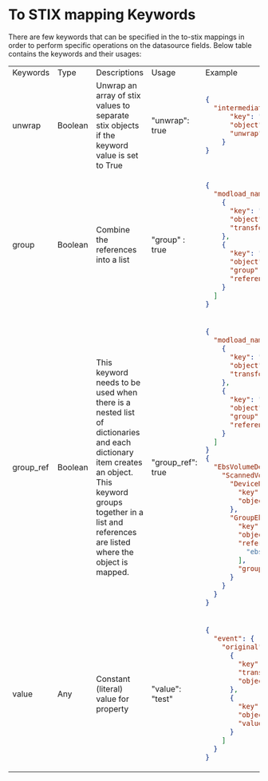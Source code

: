 # To STIX mapping Keywords

There are few keywords that can be specified in the to-stix mappings in order to perform specific operations on the datasource fields. Below table contains the keywords and their usages:


<table>
<tr>
<td> Keywords </td> <td> Type </td> <td> Descriptions </td> <td> Usage </td> <td> Example </td>
</tr>
<tr>
<td> unwrap </td> <td> Boolean </td> <td> Unwrap an array of stix values to separate stix objects if the keyword value is set to True </td> <td> "unwrap": true </td>
<td>

```json
{
  "intermediate_ips": {
      "key": "ipv4-addr.value",
      "object": "src_ipv4",
      "unwrap": true
    }
}
```
</td>
</tr>
<tr>
<td> group </td> <td> Boolean </td> <td> Combine the references into a list </td> <td> "group" : true </td>
<td>

```json
{
  "modload_name": [
    {
      "key": "file.name",
      "object": "service_file",
      "transformer": "ToFileName"
    },
    {
      "key": "process.extensions.windows-service-ext.service_dll_refs",
      "object": "process",
      "group": true,
      "references": ["service_file"]
    }
  ]
}
```
</td>
</tr>
<tr>
<td> group_ref </td> <td> Boolean </td> <td> This keyword needs to be used when there is a nested list of dictionaries and each dictionary item creates an object. This keyword groups together in a list and references are listed where the object is mapped. </td> <td> "group_ref": true </td>
<td>

```json
{
  "modload_name": [
    {
      "key": "file.name",
      "object": "service_file",
      "transformer": "ToFileName"
    },
    {
      "key": "process.extensions.windows-service-ext.service_dll_refs",
      "object": "process",
      "group": true,
      "references": ["service_file"]
    }
  ]
}
{
  "EbsVolumeDetails": {
    "ScannedVolumeDetails": {
      "DeviceName": {
        "key": "x-aws-ebs-volume-scanned.device_name",
        "object": "ebsvolume_scanned"
      },
      "GroupEbsVolumeScannedReferences": {
        "key": "x-aws-resource.ebs_volume.scanned_refs",
        "object": "resource",
        "references": [
          "ebsvolume_scanned"
        ],
        "group_ref": true
      }
    }
  }
}

```
</td>
</tr>
<tr>
<td> value </td> <td> Any </td> <td> Constant (literal) value for property </td> <td> "value": "test" </td>
<td>

```json
{
  "event": {
    "original": [
      {
        "key": "artifact.payload_bin",
        "transformer": "ToBase64",
        "object": "artifact"
      },
      {
        "key": "artifact.mime_type",
        "object": "artifact",
        "value" : "text/plain"
      }
    ]
  }
}
```
</td>
</tr>
</table>
